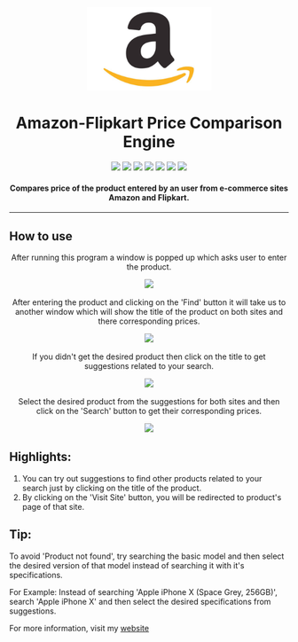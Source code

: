 <p align="center">
  <a href="" rel="noopener">
 <img height=150px src="./img/amazon.jpg" alt="Amazon-logo"></a>
</p>

<h1 align="center">Amazon-Flipkart Price Comparison Engine</h1>
<div align="center">
<img src="https://img.shields.io/github/license/sushantPatrikar/Amazon-Flipkart-Price-Comparison-Engine">	
<img src="https://www.codefactor.io/repository/github/sushantpatrikar/Amazon-Flipkart-Price-Comparison-Engine/badge/master">
<img src="https://img.shields.io/github/issues-pr/sushantPatrikar/Amazon-Flipkart-Price-Comparison-Engine">
<img src="https://img.shields.io/github/stars/sushantPatrikar/Amazon-Flipkart-Price-Comparison-Engine">
<img src="https://img.shields.io/github/forks/sushantPatrikar/Amazon-Flipkart-Price-Comparison-Engine">
<img src="https://img.shields.io/github/issues/sushantPatrikar/Amazon-Flipkart-Price-Comparison-Engine">
<img src="https://img.shields.io/badge/PRs-welcome-informational">
</div>


<h4 align="center">Compares price of the product entered by an user from e-commerce sites Amazon and Flipkart.</h4>
<hr>



## How to use
<p align="center">After running this program a window is popped up which asks user to enter the product.</p>
<p align="center">
  <img src="https://user-images.githubusercontent.com/40419750/42380586-114b5d8e-814c-11e8-9147-e24ad9a309a6.png">
</p>

<p align="center">After entering the product and clicking on the 'Find' button it will take us to another window which will show the title of the product on both sites and there corresponding prices.</p>

<p align="center">
  <img src = "https://user-images.githubusercontent.com/40419750/42381017-687b5cfc-814d-11e8-9312-8a46054e5286.png">
</p>

<p align="center">If you didn't get the desired product then click on the title to get suggestions related to your search.</p>
<p align="center">
  <img src="https://user-images.githubusercontent.com/40419750/42381407-90155cd0-814e-11e8-931a-7cef280047cc.png">
 </p>

<p align="center">Select the desired product from the suggestions for both sites and then click on the 'Search' button to get their corresponding prices.</p>
<p align="center">
  <img src="https://user-images.githubusercontent.com/40419750/42381782-cbcb1bd8-814f-11e8-92c2-245ed3f2dc5d.png">
</p>

## Highlights:
1. You can try out suggestions to find other products related to your search just by clicking on the title of the product.
2. By clicking on the 'Visit Site' button, you will be redirected to product's page of that site.

## Tip:
To avoid 'Product not found', try searching the basic model and then select the desired version of that model instead of searching it with it's specifications.

For Example: Instead of searching 'Apple iPhone X (Space Grey, 256GB)', search 'Apple iPhone X' and then select the desired specifications from suggestions.

For more information, visit my <a href="https://sushantpatrikar.github.io/">website</a>




